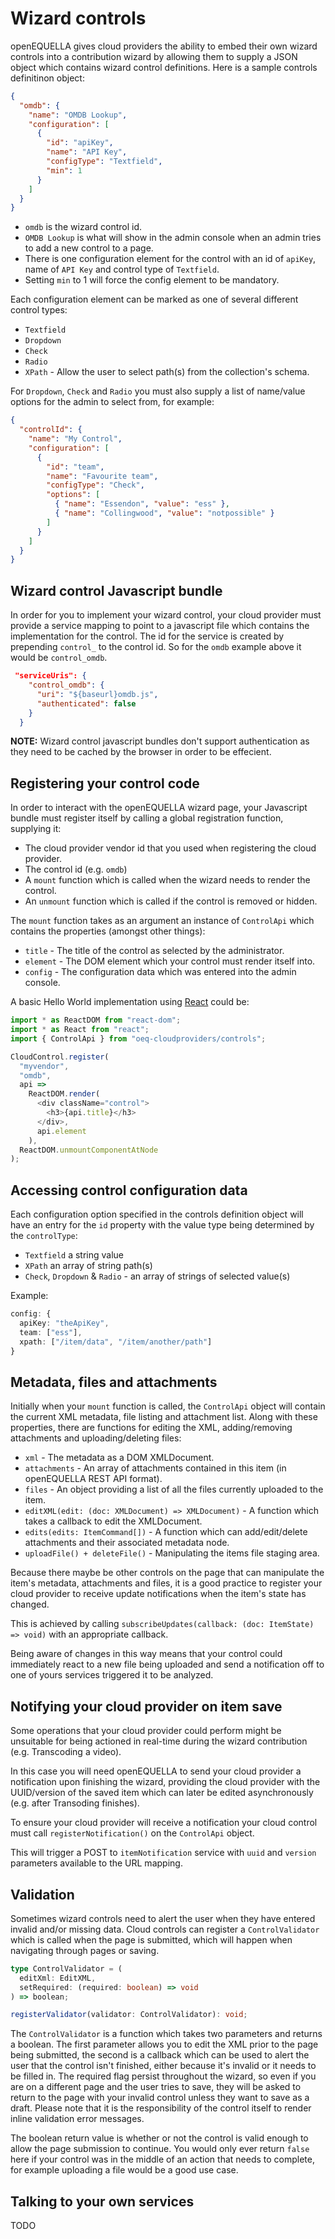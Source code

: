 # Wizard controls

openEQUELLA gives cloud providers the ability to embed their own wizard controls into a contribution wizard by allowing them to supply a JSON object which contains wizard control definitions. Here is a sample controls definitinon object:

```json
{
  "omdb": {
    "name": "OMDB Lookup",
    "configuration": [
      {
        "id": "apiKey",
        "name": "API Key",
        "configType": "Textfield",
        "min": 1
      }
    ]
  }
}
```

- `omdb` is the wizard control id.
- `OMDB Lookup` is what will show in the admin console when an admin tries to add a new control to a page.
- There is one configuration element for the control with an id of `apiKey`, name of `API Key` and control type of `Textfield`.
- Setting `min` to 1 will force the config element to be mandatory.

Each configuration element can be marked as one of several different control types:

- `Textfield`
- `Dropdown`
- `Check`
- `Radio`
- `XPath` - Allow the user to select path(s) from the collection's schema.

For `Dropdown`, `Check` and `Radio` you must also supply a list of name/value options for the admin to select from, for example:

```json
{
  "controlId": {
    "name": "My Control",
    "configuration": [
      {
        "id": "team",
        "name": "Favourite team",
        "configType": "Check",
        "options": [
          { "name": "Essendon", "value": "ess" },
          { "name": "Collingwood", "value": "notpossible" }
        ]
      }
    ]
  }
}
```

## Wizard control Javascript bundle

In order for you to implement your wizard control, your cloud provider must provide a service mapping to point to a javascript file which contains the implementation for the control. The id for the service is created by prepending `control_` to the control id. So for the `omdb` example above it would be `control_omdb`.

```json
 "serviceUris": {
    "control_omdb": {
      "uri": "${baseurl}omdb.js",
      "authenticated": false
    }
  }
```

**NOTE:** Wizard control javascript bundles don't support authentication as they need to be cached by the browser in order to be effecient.

## Registering your control code

In order to interact with the openEQUELLA wizard page, your Javascript bundle must register itself by calling a global registration function, supplying it:

- The cloud provider vendor id that you used when registering the cloud provider.
- The control id (e.g. `omdb`)
- A `mount` function which is called when the wizard needs to render the control.
- An `unmount` function which is called if the control is removed or hidden.

The `mount` function takes as an argument an instance of `ControlApi` which contains the properties (amongst other things):

- `title` - The title of the control as selected by the administrator.
- `element` - The DOM element which your control must render itself into.
- `config` - The configuration data which was entered into the admin console.

A basic Hello World implementation using [React](https://reactjs.org/) could be:

```typescript
import * as ReactDOM from "react-dom";
import * as React from "react";
import { ControlApi } from "oeq-cloudproviders/controls";

CloudControl.register(
  "myvendor",
  "omdb",
  api =>
    ReactDOM.render(
      <div className="control">
        <h3>{api.title}</h3>
      </div>,
      api.element
    ),
  ReactDOM.unmountComponentAtNode
);
```

## Accessing control configuration data

Each configuration option specified in the controls definition object will have an entry for the `id` property with the value type being determined by the `controlType`:

- `Textfield` a string value
- `XPath` an array of string path(s)
- `Check`, `Dropdown` & `Radio` - an array of strings of selected value(s)

Example:

```typescript
config: {
  apiKey: "theApiKey",
  team: ["ess"],
  xpath: ["/item/data", "/item/another/path"]
}
```

## Metadata, files and attachments

Initially when your `mount` function is called, the `ControlApi` object will contain the current XML metadata, file listing and attachment list. Along with these properties, there are functions for editing the XML, adding/removing attachments and uploading/deleting files:

- `xml` - The metadata as a DOM XMLDocument.
- `attachments` - An array of attachments contained in this item (in openEQUELLA REST API format).
- `files` - An object providing a list of all the files currently uploaded to the item.
- `editXML(edit: (doc: XMLDocument) => XMLDocument)` - A function which takes a callback to edit the XMLDocument.
- `edits(edits: ItemCommand[])` - A function which can add/edit/delete attachments and their associated metadata node.
- `uploadFile() + deleteFile()` - Manipulating the items file staging area.

Because there maybe be other controls on the page that can manipulate the item's metadata, attachments and files, it is a good practice to register your cloud provider to receive update notifications when the item's state has changed.

This is achieved by calling `subscribeUpdates(callback: (doc: ItemState) => void)` with an appropriate callback.

Being aware of changes in this way means that your control could immediately react to a new file being uploaded and send a notification off to one of yours services triggered it to be analyzed.

## Notifying your cloud provider on item save

Some operations that your cloud provider could perform might be unsuitable for being actioned in real-time during the wizard contribution (e.g. Transcoding a video).

In this case you will need openEQUELLA to send your cloud provider a notification upon finishing the wizard, providing the cloud provider with the UUID/version of the saved item which can later be edited asynchronously (e.g. after Transoding finishes).

To ensure your cloud provider will receive a notification your cloud control must call `registerNotification()` on the `ControlApi` object.

This will trigger a POST to `itemNotification` service with `uuid` and `version` parameters available to the URL mapping.

## Validation

Sometimes wizard controls need to alert the user when they have entered invalid and/or missing data. Cloud controls can register a `ControlValidator` which is called when the page is submitted, which will happen when navigating through pages or saving.

```typescript
type ControlValidator = (
  editXml: EditXML,
  setRequired: (required: boolean) => void
) => boolean;

registerValidator(validator: ControlValidator): void;
```

The `ControlValidator` is a function which takes two parameters and returns a boolean. The first parameter allows you to edit the XML prior to the page being submitted, the second is a callback which can be used to alert the user that the control isn't finished, either because it's invalid or it needs to be filled in. The required flag persist throughout the wizard, so even if you are on a different page and the user tries to save, they will be asked to return to the page with your invalid control unless they want to save as a draft. Please note that it is the responsibility of the control itself to render inline validation error messages.

The boolean return value is whether or not the control is valid enough to allow the page submission to continue. You would only ever return `false` here if your control was in the middle of an action that needs to complete, for example uploading a file would be a good use case.

## Talking to your own services

TODO

